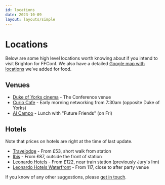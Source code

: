 ```yaml
---
id: locations
date: 2023-10-09
layout: layouts/simple
---
```


# Locations

Below are some high level locations worth knowing about if you intend to visit Brighton for FFConf. We also have a detailed [Google map with locations](/food) we've added for food.

## Venues

- [Duke of Yorks cinema](https://www.picturehouses.com/cinema/duke-of-york-s-picturehouse/information) - The Conference venue
- [Curio Cafe](https://curio.cafe/) - Early morning networking from 7:30am (opposite Duke of Yorks)
- [Al Campo](https://thelounges.co.uk/alcampo/) - Lunch with "Future Friends" (on Fri)

## Hotels

Note that prices on hotels are right at the time of last update.

- [Travelodge](https://www.travelodge.co.uk/hotels/18/Brighton-hotel) - From £53, short walk from station
- [Ibis](https://www.accorhotels.com/gb/hotel-6444-ibis-brighton-city-centre-station/index.shtml) - From £87, outside the front of station
- [Leonardo Hotels](https://www.leonardohotels.co.uk/hotels/brighton) - From £122, near train station (previously Jury's Inn)
- [Leonardo Hotels Waterfront](https://www.leonardohotels.co.uk/hotels/brighton-waterfront) - From 117, close to after party venue

If you know of any other suggestions, please [get in touch](mailto:events@leftlogic.com?subject=Location%20suggestion).